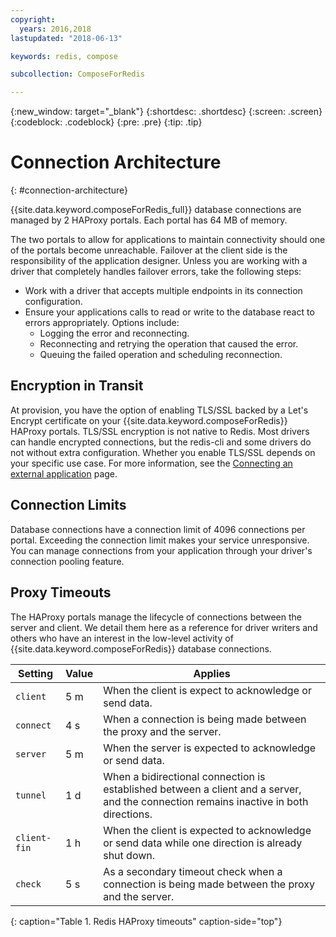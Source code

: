 ```yaml
---
copyright:
  years: 2016,2018
lastupdated: "2018-06-13"

keywords: redis, compose

subcollection: ComposeForRedis

---
```


{:new_window: target="_blank"}
{:shortdesc: .shortdesc}
{:screen: .screen}
{:codeblock: .codeblock}
{:pre: .pre}
{:tip: .tip}

# Connection Architecture
{: #connection-architecture}

{{site.data.keyword.composeForRedis_full}} database connections are managed by 2 HAProxy portals. Each portal has 64 MB of memory. 

The two portals to allow for applications to maintain connectivity should one of the portals become unreachable. Failover at the client side is the responsibility of the application designer. Unless you are working with a driver that completely handles failover errors, take the following steps:

* Work with a driver that accepts multiple endpoints in its connection configuration.
* Ensure your applications calls to read or write to the database react to errors appropriately. Options include:
  + Logging the error and reconnecting.
  + Reconnecting and retrying the operation that caused the error.
  + Queuing the failed operation and scheduling reconnection.

## Encryption in Transit

At provision, you have the option of enabling TLS/SSL backed by a Let's Encrypt certificate on your {{site.data.keyword.composeForRedis}} HAProxy portals. TLS/SSL encryption is not native to Redis. Most drivers can handle encrypted connections, but the redis-cli and some drivers do not without extra configuration. Whether you enable TLS/SSL depends on your specific use case. For more information, see the [Connecting an external application](/docs/ComposeForRedis?topic=ComposeForRedis-external-app) page.

## Connection Limits

Database connections have a connection limit of 4096 connections per portal. Exceeding the connection limit makes your service unresponsive. You can manage connections from your application through your driver's connection pooling feature.

## Proxy Timeouts

The HAProxy portals manage the lifecycle of connections between the server and client. We detail them here as a reference for driver writers and others who have an interest in the low-level activity of {{site.data.keyword.composeForRedis}} database connections.

Setting | Value | Applies
----------|-----------|-----------
`client` | 5 m | When the client is expect to acknowledge or send data.
`connect` | 4 s | When a connection is being made between the proxy and the server.
`server` | 5 m | When the server is expected to acknowledge or send data.
`tunnel` | 1 d | When a bidirectional connection is established between a client and a server, and the connection remains inactive in both directions.
`client-fin` | 1 h | When the client is expected to acknowledge or send data while one direction is already shut down.
`check` | 5 s | As a secondary timeout check when a connection is being made between the proxy and the server.
{: caption="Table 1. Redis HAProxy timeouts" caption-side="top"}




